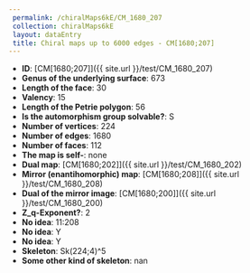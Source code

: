 ```yaml
--- 
 permalink: /chiralMaps6kE/CM_1680_207 
 collection: chiralMaps6kE
 layout: dataEntry
 title: Chiral maps up to 6000 edges - CM[1680;207]
---
```


- **ID**: [CM[1680;207]]({{ site.url }}/test/CM_1680_207)
- **Genus of the underlying surface**: 673
- **Length of the face**: 30
- **Valency**: 15
- **Length of the Petrie polygon**: 56
- **Is the automorphism group solvable?**: S
- **Number of vertices**: 224
- **Number of edges**: 1680
- **Number of faces**: 112
- **The map is self-**: none
- **Dual map**: [CM[1680;202]]({{ site.url }}/test/CM_1680_202)
- **Mirror (enantihomorphic) map**: [CM[1680;208]]({{ site.url }}/test/CM_1680_208)
- **Dual of the mirror image**: [CM[1680;200]]({{ site.url }}/test/CM_1680_200)
- **Z_q-Exponent?**: 2
- **No idea**:  11:208
- **No idea**: Y
- **No idea**: Y
- **Skeleton**: Sk(224;4)^5
- **Some other kind of skeleton**: nan
